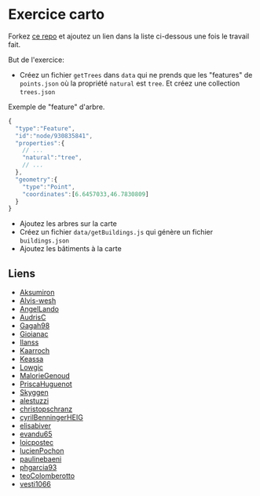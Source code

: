 # Exercice carto

Forkez [ce repo](https://github.com/idris-maps/exercice-carto-20190405) et ajoutez un lien dans la liste ci-dessous une fois le travail fait.

But de l'exercice:

* Créez un fichier `getTrees` dans `data` qui ne prends que les "features" de `points.json` où la propriété `natural` est `tree`. Et créez une collection `trees.json`

Exemple de "feature" d'arbre.

```javascript
{
  "type":"Feature",
  "id":"node/930835841",
  "properties":{
    // ...
    "natural":"tree",
    // ...
  },
  "geometry":{
    "type":"Point",
    "coordinates":[6.6457033,46.7830809]
  }
}
```

* Ajoutez les arbres sur la carte
* Créez un fichier `data/getBuildings.js` qui génère un fichier `buildings.json`
* Ajoutez les bâtiments à la carte

## Liens

* [Aksumiron]()
* [Alvis-wesh]()
* [AngelLando](https://github.com/AngelLando/exercice-carto-20190405)
* [AudrisC]()
* [Gagah98](https://github.com/Gagah98/exercice-carto-20190405)
* [Gioianac]()
* [Ilanss]()
* [Kaarroch]()
* [Keassa]()
* [Lowgic]()
* [MalorieGenoud](https://github.com/MalorieGenoud/exercice-carto-20190405)
* [PriscaHuguenot](https://github.com/PriscaHuguenot/exercice-carto-20190405)
* [Skyggen]()
* [alestuzzi]()
* [christopschranz]()
* [cyrilBenningerHEIG]()
* [elisabiver]()
* [evandu65]()
* [loicpostec]()
* [lucienPochon]()
* [paulinebaeni]()
* [phgarcia93]()
* [teoColomberotto]()
* [vesti1066](https://github.com/vesti1066/exercice-carto-20190405)
